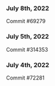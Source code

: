 ### July 8th, 2022

Commit #69279

### July 5th, 2022

Commit #314353


### July 4th, 2022

Commit #72281
